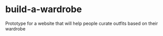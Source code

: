 # build-a-wardrobe
Prototype for a website that will help people curate outfits based on their wardrobe
